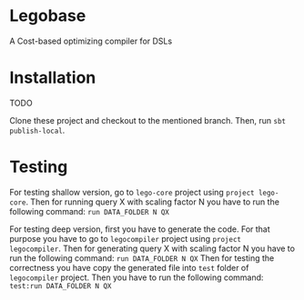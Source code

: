 Legobase
======

A Cost-based optimizing compiler for DSLs

Installation
============

TODO

Clone these project and checkout to the mentioned branch. Then, run `sbt publish-local`.

Testing
=======
For testing shallow version, go to `lego-core` project using `project lego-core`.
Then for running query X with scaling factor N you have to run the following command:
`run DATA_FOLDER N QX`

For testing deep version, first you have to generate the code. 
For that purpose you have to go to `legocompiler` project using `project legocompiler`.
Then for generating query X with scaling factor N you have to run the following command:
`run DATA_FOLDER N QX`
Then for testing the correctness you have copy the generated file into `test` folder of `legocompiler` project.
Then you have to run the following command:
`test:run DATA_FOLDER N QX`
